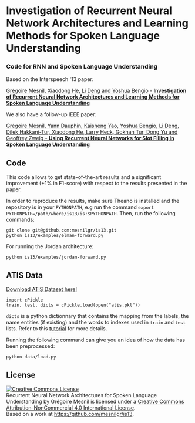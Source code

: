 Investigation of Recurrent Neural Network Architectures and Learning Methods for Spoken Language Understanding
=============================================================================================================

### Code for RNN and Spoken Language Understanding

Based on the Interspeech '13 paper:

[Grégoire Mesnil, Xiaodong He, Li Deng and Yoshua Bengio - **Investigation of Recurrent Neural Network Architectures and Learning Methods for Spoken Language Understanding**](http://www.iro.umontreal.ca/~lisa/pointeurs/RNNSpokenLanguage2013.pdf)

We also have a follow-up IEEE paper:

[Grégoire Mesnil, Yann Dauphin, Kaisheng Yao, Yoshua Bengio, Li Deng, Dilek Hakkani-Tur, Xiaodong He, Larry Heck, Gokhan Tur, Dong Yu and Geoffrey Zweig - **Using Recurrent Neural Networks for Slot Filling in Spoken Language Understanding**](http://www.iro.umontreal.ca/~lisa/pointeurs/taslp_RNNSLU_final_doubleColumn.pdf)

## Code

This code allows to get state-of-the-art results and a significant improvement
(+1% in F1-score) with respect to the results presented in the paper.

In order to reproduce the results, make sure Theano is installed and the
repository is in your `PYTHONPATH`, e.g run the command
`export PYTHONPATH=/path/where/is13/is:$PYTHONPATH`. Then, run the following
commands:

```
git clone git@github.com:mesnilgr/is13.git
python is13/examples/elman-forward.py
```

For running the Jordan architecture:

```
python is13/examples/jordan-forward.py
```

## ATIS Data

[Download ATIS Dataset here!](https://www.dropbox.com/s/3lxl9jsbw0j7h8a/atis.pkl?dl=0)

```
import cPickle
train, test, dicts = cPickle.load(open("atis.pkl"))
```

`dicts` is a python dictionnary that contains the mapping from the labels, the
name entities (if existing) and the words to indexes used in `train` and `test`
lists. Refer to this [tutorial](http://deeplearning.net/tutorial/rnnslu.html) for more details. 

Running the following command can give you an idea of how the data has been preprocessed:

```
python data/load.py
```

## License

<a rel="license" href="http://creativecommons.org/licenses/by-nc/4.0/"><img alt="Creative Commons License" style="border-width:0" src="https://i.creativecommons.org/l/by-nc/4.0/88x31.png" /></a><br /><span xmlns:dct="http://purl.org/dc/terms/" property="dct:title">Recurrent Neural Network Architectures for Spoken Language Understanding</span> by <span xmlns:cc="http://creativecommons.org/ns#" property="cc:attributionName">Grégoire Mesnil</span> is licensed under a <a rel="license" href="http://creativecommons.org/licenses/by-nc/4.0/">Creative Commons Attribution-NonCommercial 4.0 International License</a>.<br />Based on a work at <a xmlns:dct="http://purl.org/dc/terms/" href="https://github.com/mesnilgr/is13" rel="dct:source">https://github.com/mesnilgr/is13</a>.
